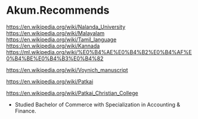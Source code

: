 # Akum.Recommends
https://en.wikipedia.org/wiki/Nalanda_University https://en.wikipedia.org/wiki/Malayalam https://en.wikipedia.org/wiki/Tamil_language https://en.wikipedia.org/wiki/Kannada https://ml.wikipedia.org/wiki/%E0%B4%AE%E0%B4%B2%E0%B4%AF%E0%B4%BE%E0%B4%B3%E0%B4%82 

https://en.wikipedia.org/wiki/Voynich_manuscript

https://en.wikipedia.org/wiki/Patkai

https://en.wikipedia.org/wiki/Patkai_Christian_College
- Studied Bachelor of Commerce with Specialization in Accounting & Finance.
